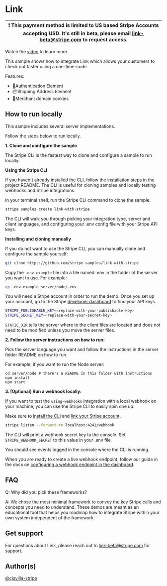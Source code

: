 # Link

| :exclamation:  This payment method is limited to US based Stripe Accounts accepting USD. It's still in beta, please email link-beta@stripe.com to request access.   |
|-------------------------------------------------------------------------------------------------------------|

Watch the [video](https://youtu.be/-ufvKuYAtSg) to learn more.

This sample shows how to integrate Link which allows your customers
to check out faster using a one-time-code.

Features:

- 🔐Authentication Element
- 📦Shipping Address Element
- 🍪Merchant domain cookies


## How to run locally

This sample includes several server implementations.

Follow the steps below to run locally.

**1. Clone and configure the sample**

The Stripe CLI is the fastest way to clone and configure a sample to run locally.

**Using the Stripe CLI**

If you haven't already installed the CLI, follow the [installation steps](https://github.com/stripe/stripe-cli#installation) in the project README. The CLI is useful for cloning samples and locally testing webhooks and Stripe integrations.

In your terminal shell, run the Stripe CLI command to clone the sample:

```bash
stripe samples create link-with-stripe
```

The CLI will walk you through picking your integration type, server and client
languages, and configuring your .env config file with your Stripe API keys.

**Installing and cloning manually**

If you do not want to use the Stripe CLI, you can manually clone and configure the sample yourself:

```bash
git clone https://github.com/stripe-samples/link-with-stripe
```

Copy the `.env.example` file into a file named .env in the folder of the server
you want to use. For example:

```bash
cp .env.example server/node/.env
```

You will need a Stripe account in order to run the demo. Once you set up your
account, go to the Stripe [developer
dashboard](https://stripe.com/docs/development#api-keys) to find your API keys.

```bash
STRIPE_PUBLISHABLE_KEY=<replace-with-your-publishable-key>
STRIPE_SECRET_KEY=<replace-with-your-secret-key>
```

`STATIC_DIR` tells the server where to the client files are located and does not need to be modified unless you move the server files.

**2. Follow the server instructions on how to run:**

Pick the server language you want and follow the instructions in the server folder README on how to run.

For example, if you want to run the Node server:

```
cd server/node # there's a README in this folder with instructions
npm install
npm start
```

**3. [Optional] Run a webhook locally:**

If you want to test the `using-webhooks` integration with a local webhook on your machine, you can use the Stripe CLI to easily spin one up.

Make sure to [install the CLI](https://stripe.com/docs/stripe-cli) and [link your Stripe account](https://stripe.com/docs/stripe-cli#link-account).

```bash
stripe listen --forward-to localhost:4242/webhook
```

The CLI will print a webhook secret key to the console. Set
`STRIPE_WEBHOOK_SECRET` to this value in your .env file.

You should see events logged in the console where the CLI is running.

When you are ready to create a live webhook endpoint, follow our guide in the docs on [configuring a webhook endpoint in the dashboard](https://stripe.com/docs/webhooks/setup#configure-webhook-settings).

## FAQ

Q: Why did you pick these frameworks?

A: We chose the most minimal framework to convey the key Stripe calls and concepts you need to understand. These demos are meant as an educational tool that helps you roadmap how to integrate Stripe within your own system independent of the framework.

## Get support

For questions about Link, please reach out to link-beta@stripe.com for support.

## Author(s)

[@cjavilla-stripe](https://twitter.com/cjav_dev)

